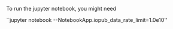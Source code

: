 To run the jupyter notebook, you  might need 

``jupyter notebook --NotebookApp.iopub_data_rate_limit=1.0e10''